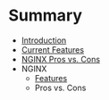 # Summary

* [Introduction](README.md)
* [Current Features](chapters/current-features.md)
* [NGINX Pros vs. Cons](chapters/nginx-pros_vs_cons.md)
* NGINX
   * [Features](chapters/nginx/features.md)
   * Pros vs. Cons

